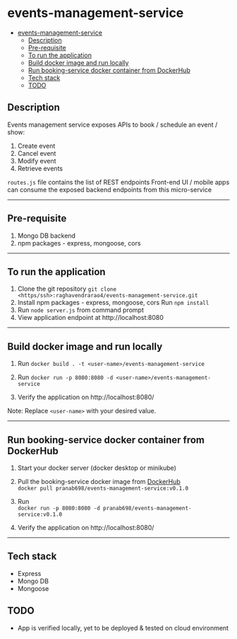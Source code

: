 # events-management-service

- [events-management-service](#events-management-service)
  - [Description](#description)
  - [Pre-requisite](#pre-requisite)
  - [To run the application](#to-run-the-application)
  - [Build docker image and run locally](#build-docker-image-and-run-locally)
  - [Run booking-service docker container from DockerHub](#run-booking-service-docker-container-from-dockerhub)
  - [Tech stack](#tech-stack)
  - [TODO](#todo)
  
## Description

Events management service exposes APIs to book / schedule an event / show:

1. Create event
2. Cancel event
3. Modify event
4. Retrieve events

`routes.js` file contains the list of REST endpoints
Front-end UI / mobile apps can consume the exposed backend endpoints from this micro-service

---

## Pre-requisite

1. Mongo DB backend
2. npm packages - express, mongoose, cors

---

## To run the application

1. Clone the git repository
`git clone <https/ssh>:raghavendrarao4/events-management-service.git`
2. Install npm packages - express, mongoose, cors
Run `npm install`
3. Run `node server.js` from command prompt
4. View application endpoint at http://localhost:8080

---

## Build docker image and run locally

1. Run `docker build . -t <user-name>/events-management-service`

2. Run `docker run -p 8080:8080 -d <user-name>/events-management-service`

3. Verify the application on http://localhost:8080/

Note: Replace `<user-name>` with your desired value.

---

## Run booking-service docker container from DockerHub

1. Start your docker server (docker desktop or minikube)
2. Pull the booking-service docker image from [DockerHub](https://hub.docker.com/repository/docker/pranab698/events-management-service/tags?page=1&ordering=last_updated) \
`docker pull pranab698/events-management-service:v0.1.0`

3. Run \
`docker run -p 8080:8080 -d pranab698/events-management-service:v0.1.0`

4. Verify the application on http://localhost:8080/

---

## Tech stack

- Express
- Mongo DB
- Mongoose

## TODO

- App is verified locally, yet to be deployed & tested on cloud environment